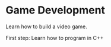 # Game Development
Learn how to build a video game.


  First step: 
    Learn how to program in C++
      
